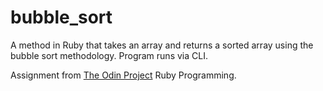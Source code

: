 # bubble_sort

A method in Ruby that takes an array and returns a sorted array using the bubble sort methodology. Program runs via CLI.

Assignment from [The Odin Project](https://www.theodinproject.com/courses/ruby-programming/lessons/bubble-sort?ref=lnav) Ruby Programming.
